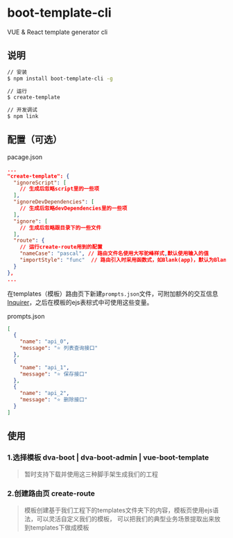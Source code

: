 # boot-template-cli
VUE &amp; React template generator cli

## 说明

```bash
// 安装
$ npm install boot-template-cli -g

// 运行
$ create-template

// 开发调试
$ npm link
```

## 配置（可选）

pacage.json
```json
...
"create-template": {
  "ignoreScript": [
    // 生成后忽略script里的一些项
  ],
  "ignoreDevDependencies": [
    // 生成后忽略devDependencies里的一些项
  ],
  "ignore": [
    // 生成后忽略跟目录下的一些文件
  ],
  "route": {
    // 运行create-route用到的配置
    "nameCase": "pascal", // 路由文件名使用大写驼峰样式,默认使用输入的值
    "importStyle": "func"  // 路由引入时采用函数式，如Blank(app)，默认为Blank
  }
},
...

```

在templates（模板）路由页下新建`prompts.json`文件，可附加额外的交互信息 [Inquirer](https://github.com/SBoudrias/Inquirer.js)，之后在模板的ejs表棕式中可使用这些变量。

prompts.json
```json
[
  {
    "name": "api_0",
    "message": "⭐️ 列表查询接口"
  },
  {
    "name": "api_1",
    "message": "⭐️ 保存接口"
  },
  {
    "name": "api_2",
    "message": "⭐️ 删除接口"
  }
]

```
## 使用

### 1.选择模板 dva-boot | dva-boot-admin | vue-boot-template

> 暂时支持下载并使用这三种脚手架生成我们的工程 

### 2.创建路由页 create-route

> 模板创建基于我们工程下的templates文件夹下的内容，模板页使用ejs语法，可以灵活自定义我们的模板，
可以把我们的典型业务场景提取出来放到templates下做成模板



